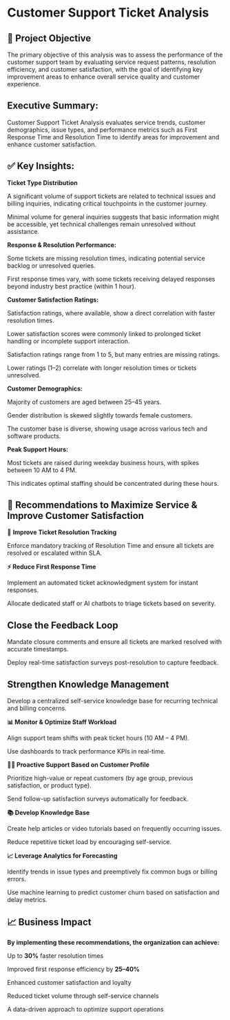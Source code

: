 # Customer Support Ticket Analysis
## 📍 Project Objective
The primary objective of this analysis was to assess the performance of the customer support team by evaluating service request patterns, resolution efficiency, and customer satisfaction, with the goal of identifying key improvement areas to enhance overall service quality and customer experience.

## Executive Summary:
Customer Support Ticket Analysis evaluates service trends, customer demographics, issue types, and performance metrics such as First Response Time and Resolution Time to identify areas for improvement and enhance customer satisfaction.

## ✅ Key Insights:

**Ticket Type Distribution**

A significant volume of support tickets are related to technical issues and billing inquiries, indicating critical touchpoints in the customer journey.

Minimal volume for general inquiries suggests that basic information might be accessible, yet technical challenges remain unresolved without assistance.



**Response & Resolution Performance:**

Some tickets are missing resolution times, indicating potential service backlog or unresolved queries.

First response times vary, with some tickets receiving delayed responses beyond industry best practice (within 1 hour).

**Customer Satisfaction Ratings:**

Satisfaction ratings, where available, show a direct correlation with faster resolution times.

Lower satisfaction scores were commonly linked to prolonged ticket handling or incomplete support interaction.

Satisfaction ratings range from 1 to 5, but many entries are missing ratings.

Lower ratings (1–2) correlate with longer resolution times or tickets unresolved.

**Customer Demographics:**

Majority of customers are aged between 25–45 years.

Gender distribution is skewed slightly towards female customers.

The customer base is diverse, showing usage across various tech and software products.

**Peak Support Hours:**

Most tickets are raised during weekday business hours, with spikes between 10 AM to 4 PM.

This indicates optimal staffing should be concentrated during these hours.

## 📌 Recommendations to Maximize Service & Improve Customer Satisfaction
🔧 **Improve Ticket Resolution Tracking**

Enforce mandatory tracking of Resolution Time and ensure all tickets are resolved or escalated within SLA.

**⚡ Reduce First Response Time**

Implement an automated ticket acknowledgment system for instant responses.

Allocate dedicated staff or AI chatbots to triage tickets based on severity.

## Close the Feedback Loop

Mandate closure comments and ensure all tickets are marked resolved with accurate timestamps.

Deploy real-time satisfaction surveys post-resolution to capture feedback.

## Strengthen Knowledge Management

Develop a centralized self-service knowledge base for recurring technical and billing concerns.

**📊 Monitor & Optimize Staff Workload**

Align support team shifts with peak ticket hours (10 AM – 4 PM).

Use dashboards to track performance KPIs in real-time.

**🙋‍♀️ Proactive Support Based on Customer Profile**

Prioritize high-value or repeat customers (by age group, previous satisfaction, or product type).

Send follow-up satisfaction surveys automatically for feedback.

**📚 Develop Knowledge Base**

Create help articles or video tutorials based on frequently occurring issues.

Reduce repetitive ticket load by encouraging self-service.

**📈 Leverage Analytics for Forecasting**

Identify trends in issue types and preemptively fix common bugs or billing errors.

Use machine learning to predict customer churn based on satisfaction and delay metrics.

## 📈 Business Impact

**By implementing these recommendations, the organization can achieve:**

Up to **30%** faster resolution times

Improved first response efficiency by **25–40%**

Enhanced customer satisfaction and loyalty

Reduced ticket volume through self-service channels

A data-driven approach to optimize support operations


